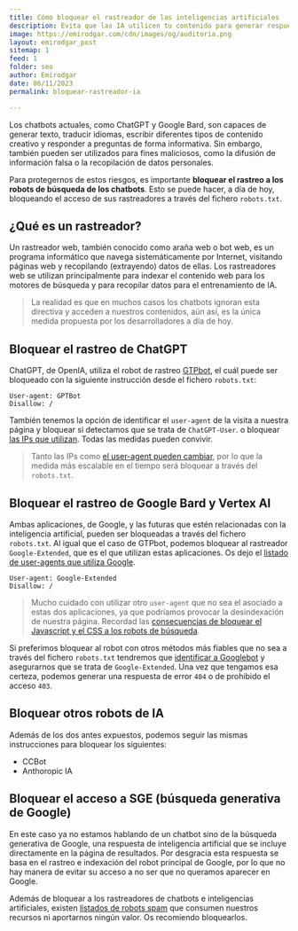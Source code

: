 ```yaml
---
title: Cómo bloquear el rastreador de las inteligencias artificiales
description: Evita que las IA utilicen tu contenido para generar respuestas de los chatbots.
image: https://emirodgar.com/cdn/images/og/auditoria.png
layout: emirodgar_post
sitemap: 1
feed: 1
folder: seo
author: Emirodgar
date: 06/11/2023
permalink: bloquear-rastreador-ia

---
```


Los chatbots actuales, como ChatGPT y Google Bard, son capaces de generar texto, traducir idiomas, escribir diferentes tipos de contenido creativo y responder a preguntas de forma informativa. 
Sin embargo, también pueden ser utilizados para fines maliciosos, como la difusión de información falsa o la recopilación de datos personales.

Para protegernos de estos riesgos, es importante **bloquear el rastreo a los robots de búsqueda de los chatbots**.
Esto se puede hacer, a día de hoy, bloqueando el acceso de sus rastreadores a través del fichero `robots.txt`.

## ¿Qué es un rastreador?

Un rastreador web, también conocido como araña web o bot web, es un programa informático que navega sistemáticamente por Internet, visitando páginas web y recopilando (extrayendo) datos de ellas. Los rastreadores web se utilizan principalmente para indexar el contenido web para los motores de búsqueda y para recopilar datos para el entrenamiento de IA.

> La realidad es que en muchos casos los chatbots ignoran esta directiva y acceden a nuestros contenidos, aún así, es la única medida propuesta por los desarrolladores a día de hoy.


## Bloquear el rastreo de ChatGPT

ChatGPT, de OpenIA, utiliza el robot de rastreo [GTPbot](https://platform.openai.com/docs/gptbot), el cuál puede ser bloqueado con la siguiente instrucción desde el fichero `robots.txt`:

```
User-agent: GPTBot
Disallow: /
```

También tenemos la opción de identificar el `user-agent` de la visita a nuestra página y bloquear si detectamos que se trata de `ChatGPT-User`. o bloquear [las IPs que utilizan](https://openai.com/gptbot.json). 
Todas las medidas pueden convivir.

> Tanto las IPs como [el user-agent pueden cambiar](https://emirodgar.com/cambiar-user-agent-chrome), por lo que la medida más escalable en el tiempo será bloquear a través del `robots.txt`. 

## Bloquear el rastreo de Google Bard y Vertex AI

Ambas aplicaciones, de Google, y las futuras que estén relacionadas con la inteligencia artificial, pueden ser bloqueadas a través del fichero `robots.txt`.
Al igual que el caso de GTPbot, podemos bloquear al rastreador `Google-Extended`, que es el que utilizan estas aplicaciones. Os dejo el [listado de user-agents que utiliza Google](https://developers.google.com/search/docs/crawling-indexing/overview-google-crawlers?hl=en#google-extended).

```
User-agent: Google-Extended
Disallow: /
```

> Mucho cuidado con utilizar otro `user-agent` que no sea el asociado a estas dos aplicaciones, ya que podríamos provocar la desindexación de nuestra página. Recordad las [consecuencias de bloquear el Javascript y el CSS a los robots de búsqueda](https://emirodgar.com/bloquear-indexacion-js-css).

Si preferimos bloquear al robot con otros métodos más fiables que no sea a través del fichero `robots.txt` tendremos que [identificar a Googlebot](https://emirodgar.com/detectar-googlebot) y asegurarnos que se trata de `Google-Extended`. Una vez que tengamos esa certeza, podemos generar una respuesta de error `404` o de prohibido el acceso `403`. 

## Bloquear otros robots de IA

Además de los dos antes expuestos, podemos seguir las mismas instrucciones para bloquear los siguientes:

- CCBot
- Anthoropic IA

## Bloquear el acceso a SGE (búsqueda generativa de Google)

En este caso ya no estamos hablando de un chatbot sino de la búsqueda generativa de Google, una respuesta de inteligencia artificial que se incluye directamente en la página de resultados.
Por desgracia esta respuesta se basa en el rastreo e indexación del robot principal de Google, por lo que no hay manera de evitar su acceso a no ser que no queramos aparecer en Google.

Además de bloquear a los rastreadores de chatbots e inteligencias artificiales, existen [listados de robots spam](https://emirodgar.com/listado-robots-bloquear) que consumen nuestros recursos ni aportarnos ningún valor. Os recomiendo bloquearlos.

